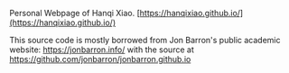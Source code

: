 Personal Webpage of Hanqi Xiao.
[https://hanqixiao.github.io/](https://hanqixiao.github.io/)


This source code is mostly borrowed from Jon Barron's public academic website: https://jonbarron.info/ with the source at https://github.com/jonbarron/jonbarron.github.io
